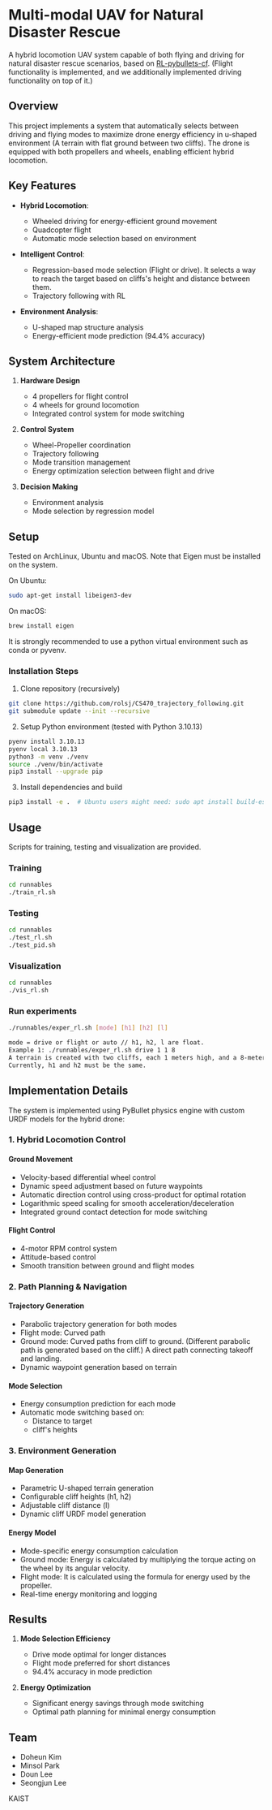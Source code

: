 # Multi-modal UAV for Natural Disaster Rescue

A hybrid locomotion UAV system capable of both flying and driving for natural disaster rescue scenarios, based on [RL-pybullets-cf](https://github.com/danielbinschmid/RL-pybullets-cf). (Flight functionality is implemented, and we additionally implemented driving functionality on top of it.)

## Overview

This project implements a system that automatically selects between driving and flying modes to maximize drone energy efficiency in u-shaped environment (A terrain with flat ground between two cliffs). The drone is equipped with both propellers and wheels, enabling efficient hybrid locomotion.

## Key Features

- **Hybrid Locomotion**: 
  - Wheeled driving for energy-efficient ground movement
  - Quadcopter flight
  - Automatic mode selection based on environment

- **Intelligent Control**:
  - Regression-based mode selection (Flight or drive). It selects a way to reach the target based on cliffs's height and distance between them.
  - Trajectory following with RL

- **Environment Analysis**:
  - U-shaped map structure analysis
  - Energy-efficient mode prediction (94.4% accuracy)

## System Architecture

1. **Hardware Design**
   - 4 propellers for flight control
   - 4 wheels for ground locomotion
   - Integrated control system for mode switching

2. **Control System**
   - Wheel-Propeller coordination
   - Trajectory following
   - Mode transition management
   - Energy optimization selection between flight and drive

3. **Decision Making**
   - Environment analysis
   - Mode selection by regression model

## Setup

Tested on ArchLinux, Ubuntu and macOS. Note that Eigen must be installed on the system.

On Ubuntu:

```bash
sudo apt-get install libeigen3-dev
```

On macOS:

```bash
brew install eigen
```

It is strongly recommended to use a python virtual environment such as conda or pyvenv.

### Installation Steps

1. Clone repository (recursively)

```bash
git clone https://github.com/rolsj/CS470_trajectory_following.git
git submodule update --init --recursive
```

2. Setup Python environment (tested with Python 3.10.13)

```bash
pyenv install 3.10.13
pyenv local 3.10.13
python3 -m venv ./venv
source ./venv/bin/activate
pip3 install --upgrade pip
```

3. Install dependencies and build

```bash
pip3 install -e .  # Ubuntu users might need: sudo apt install build-essential
```

## Usage

Scripts for training, testing and visualization are provided.

### Training

```bash
cd runnables
./train_rl.sh
```

### Testing

```bash
cd runnables
./test_rl.sh
./test_pid.sh
```

### Visualization

```bash
cd runnables
./vis_rl.sh
```

### Run experiments
```bash
./runnables/exper_rl.sh [mode] [h1] [h2] [l]

mode = drive or flight or auto // h1, h2, l are float.
Example 1: ./runnables/exper_rl.sh drive 1 1 8
A terrain is created with two cliffs, each 1 meters high, and a 8-meter gap between them.
Currently, h1 and h2 must be the same.
```

## Implementation Details

The system is implemented using PyBullet physics engine with custom URDF models for the hybrid drone:

### 1. Hybrid Locomotion Control

#### Ground Movement
- Velocity-based differential wheel control
- Dynamic speed adjustment based on future waypoints
- Automatic direction control using cross-product for optimal rotation
- Logarithmic speed scaling for smooth acceleration/deceleration
- Integrated ground contact detection for mode switching

#### Flight Control
- 4-motor RPM control system
- Attitude-based control
- Smooth transition between ground and flight modes

### 2. Path Planning & Navigation

#### Trajectory Generation
- Parabolic trajectory generation for both modes
- Flight mode: Curved path
- Ground mode: Curved paths from cliff to ground. (Different parabolic path is generated based on the cliff.) A direct path connecting takeoff and landing.
- Dynamic waypoint generation based on terrain

#### Mode Selection
- Energy consumption prediction for each mode
- Automatic mode switching based on:
  - Distance to target
  - cliff's heights

### 3. Environment Generation

#### Map Generation
- Parametric U-shaped terrain generation
- Configurable cliff heights (h1, h2)
- Adjustable cliff distance (l)
- Dynamic cliff URDF model generation

#### Energy Model
- Mode-specific energy consumption calculation
- Ground mode: Energy is calculated by multiplying the torque acting on the wheel by its angular velocity.
- Flight mode: It is calculated using the formula for energy used by the propeller.
- Real-time energy monitoring and logging

## Results

1. **Mode Selection Efficiency**
   - Drive mode optimal for longer distances
   - Flight mode preferred for short distances
   - 94.4% accuracy in mode prediction

2. **Energy Optimization**
   - Significant energy savings through mode switching
   - Optimal path planning for minimal energy consumption

## Team
- Doheun Kim
- Minsol Park
- Doun Lee
- Seongjun Lee

KAIST
